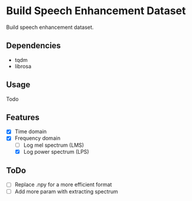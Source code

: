 # Build Speech Enhancement Dataset

Build speech enhancement dataset.

## Dependencies 

- tqdm
- librosa

## Usage

Todo

## Features

- [x] Time domain
- [x] Frequency domain
    - [ ] Log mel spectrum (LMS)
    - [x] Log power spectrum (LPS)

## ToDo

- [ ] Replace .npy for a more efficient format
- [ ] Add more param with extracting spectrum
